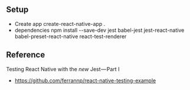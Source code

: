 ## Setup
  - Create app
    create-react-native-app .
  - dependencies
    npm install --save-dev jest babel-jest jest-react-native babel-preset-react-native react-test-renderer

## Reference
  Testing React Native with the *new* Jest — Part I
  - https://github.com/ferrannp/react-native-testing-example

